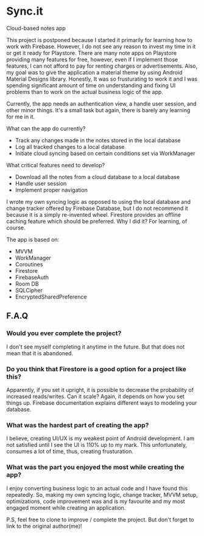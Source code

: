 # Sync.it
Cloud-based notes app

This project is postponed because I started it primarily for learning how to work with Firebase. However, I do not see any reason to invest my time in it or get it ready for Playstore. There are many note apps on Playstore providing many features for free, however, even if I implement those features, I can not afford to pay for renting charges or advertisements. Also, my goal was to give the application a material theme by using Android Material Designs library. Honestly, It was so frusturating to work it and I was spending significant amount of time on understanding and fixing UI problems than to work on the actual business logic of the app.



Currently, the app needs an authentication view, a handle user session, and other minor things. It's a small task but again, there is barely any learning for me in it.

What can the app do currently?
- Track any changes made in the notes stored in the local database
- Log all tracked changes to a local database
- Initiate cloud syncing based on certain conditions set via WorkManager

What critical features need to develop?
- Download all the notes from a cloud database to a local database
- Handle user session
- Implement proper navigation



I wrote my own syncing logic as opposed to using the local database and change tracker offered by Firebase Database, but I do not recommend it because it is a simply re-invented wheel. Firestore provides an offline caching feature which should be preferred. Why I did it? For learning, of course.


The app is based on:
- MVVM
- WorkManager
- Coroutines
- Firestore
- FirebaseAuth
- Room DB
- SQLCipher
- EncryptedSharedPreference


## F.A.Q

### Would you ever complete the project?
I don't see myself completing it anytime in the future. But that does not mean that it is abandoned. 

### Do you think that Firestore is a good option for a project like this?
Apparently, if you set it upright, it is possible to decrease the probability of increased reads/writes. Can it scale? Again, it depends on how you set things up. Firebase documentation explains different ways to modeling your database.

### What was the hardest part of creating the app?
I believe, creating UI/UX is my weakest point of Android development. I am not satisfied until I see the UI is 110% up to my mark. This unfortunately, consumes a lot of time, thus, creating frusturation.

### What was the part you enjoyed the most while creating the app?
I enjoy converting business logic to an actual code and I have found this repeatedly. So, making my own syncing logic, change tracker, MVVM setup, optimizations, code improvement was and is my favourite and my most engaged moment while creating an application.


P.S, feel free to clone to improve / complete the project. But don't forget to link to the original author(me)!
